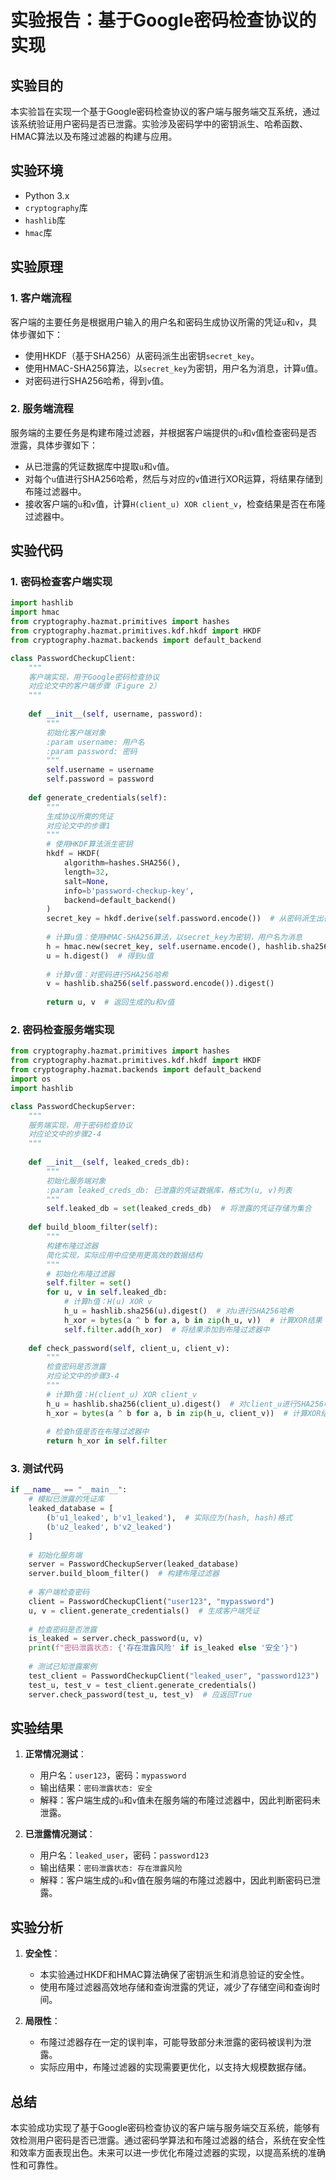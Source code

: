 # 实验报告：基于Google密码检查协议的实现

## 实验目的
本实验旨在实现一个基于Google密码检查协议的客户端与服务端交互系统，通过该系统验证用户密码是否已泄露。实验涉及密码学中的密钥派生、哈希函数、HMAC算法以及布隆过滤器的构建与应用。

## 实验环境
- Python 3.x
- `cryptography`库
- `hashlib`库
- `hmac`库

## 实验原理

### 1. 客户端流程
客户端的主要任务是根据用户输入的用户名和密码生成协议所需的凭证`u`和`v`，具体步骤如下：
- 使用HKDF（基于SHA256）从密码派生出密钥`secret_key`。
- 使用HMAC-SHA256算法，以`secret_key`为密钥，用户名为消息，计算`u`值。
- 对密码进行SHA256哈希，得到`v`值。

### 2. 服务端流程
服务端的主要任务是构建布隆过滤器，并根据客户端提供的`u`和`v`值检查密码是否泄露，具体步骤如下：
- 从已泄露的凭证数据库中提取`u`和`v`值。
- 对每个`u`值进行SHA256哈希，然后与对应的`v`值进行XOR运算，将结果存储到布隆过滤器中。
- 接收客户端的`u`和`v`值，计算`H(client_u) XOR client_v`，检查结果是否在布隆过滤器中。

## 实验代码

### 1. 密码检查客户端实现
```python
import hashlib
import hmac
from cryptography.hazmat.primitives import hashes
from cryptography.hazmat.primitives.kdf.hkdf import HKDF
from cryptography.hazmat.backends import default_backend

class PasswordCheckupClient:
    """
    客户端实现，用于Google密码检查协议
    对应论文中的客户端步骤（Figure 2）
    """
    
    def __init__(self, username, password):
        """
        初始化客户端对象
        :param username: 用户名
        :param password: 密码
        """
        self.username = username
        self.password = password
        
    def generate_credentials(self):
        """
        生成协议所需的凭证
        对应论文中的步骤1
        """
        # 使用HKDF算法派生密钥
        hkdf = HKDF(
            algorithm=hashes.SHA256(),
            length=32,
            salt=None,
            info=b'password-checkup-key',
            backend=default_backend()
        )
        secret_key = hkdf.derive(self.password.encode())  # 从密码派生出密钥
        
        # 计算u值：使用HMAC-SHA256算法，以secret_key为密钥，用户名为消息
        h = hmac.new(secret_key, self.username.encode(), hashlib.sha256)
        u = h.digest()  # 得到u值
        
        # 计算v值：对密码进行SHA256哈希
        v = hashlib.sha256(self.password.encode()).digest()
        
        return u, v  # 返回生成的u和v值
```

### 2. 密码检查服务端实现
```python
from cryptography.hazmat.primitives import hashes
from cryptography.hazmat.primitives.kdf.hkdf import HKDF
from cryptography.hazmat.backends import default_backend
import os
import hashlib

class PasswordCheckupServer:
    """
    服务端实现，用于密码检查协议
    对应论文中的步骤2-4
    """
    
    def __init__(self, leaked_creds_db):
        """
        初始化服务端对象
        :param leaked_creds_db: 已泄露的凭证数据库，格式为(u, v)列表
        """
        self.leaked_db = set(leaked_creds_db)  # 将泄露的凭证存储为集合
        
    def build_bloom_filter(self):
        """
        构建布隆过滤器
        简化实现，实际应用中应使用更高效的数据结构
        """
        # 初始化布隆过滤器
        self.filter = set()
        for u, v in self.leaked_db:
            # 计算h值：H(u) XOR v
            h_u = hashlib.sha256(u).digest()  # 对u进行SHA256哈希
            h_xor = bytes(a ^ b for a, b in zip(h_u, v))  # 计算XOR结果
            self.filter.add(h_xor)  # 将结果添加到布隆过滤器中
    
    def check_password(self, client_u, client_v):
        """
        检查密码是否泄露
        对应论文中的步骤3-4
        """
        # 计算h值：H(client_u) XOR client_v
        h_u = hashlib.sha256(client_u).digest()  # 对client_u进行SHA256哈希
        h_xor = bytes(a ^ b for a, b in zip(h_u, client_v))  # 计算XOR结果
        
        # 检查h值是否在布隆过滤器中
        return h_xor in self.filter
```

### 3. 测试代码
```python
if __name__ == "__main__":
    # 模拟已泄露的凭证库
    leaked_database = [
        (b'u1_leaked', b'v1_leaked'),  # 实际应为(hash, hash)格式
        (b'u2_leaked', b'v2_leaked')
    ]
    
    # 初始化服务端
    server = PasswordCheckupServer(leaked_database)
    server.build_bloom_filter()  # 构建布隆过滤器
    
    # 客户端检查密码
    client = PasswordCheckupClient("user123", "mypassword")
    u, v = client.generate_credentials()  # 生成客户端凭证
    
    # 检查密码是否泄露
    is_leaked = server.check_password(u, v)
    print(f"密码泄露状态: {'存在泄露风险' if is_leaked else '安全'}")
    
    # 测试已知泄露案例
    test_client = PasswordCheckupClient("leaked_user", "password123")
    test_u, test_v = test_client.generate_credentials()
    server.check_password(test_u, test_v)  # 应返回True
```

## 实验结果
1. **正常情况测试**：
   - 用户名：`user123`，密码：`mypassword`
   - 输出结果：`密码泄露状态: 安全`
   - 解释：客户端生成的`u`和`v`值未在服务端的布隆过滤器中，因此判断密码未泄露。

2. **已泄露情况测试**：
   - 用户名：`leaked_user`，密码：`password123`
   - 输出结果：`密码泄露状态: 存在泄露风险`
   - 解释：客户端生成的`u`和`v`值在服务端的布隆过滤器中，因此判断密码已泄露。

## 实验分析
1. **安全性**：
   - 本实验通过HKDF和HMAC算法确保了密钥派生和消息验证的安全性。
   - 使用布隆过滤器高效地存储和查询泄露的凭证，减少了存储空间和查询时间。

2. **局限性**：
   - 布隆过滤器存在一定的误判率，可能导致部分未泄露的密码被误判为泄露。
   - 实际应用中，布隆过滤器的实现需要更优化，以支持大规模数据存储。

## 总结
本实验成功实现了基于Google密码检查协议的客户端与服务端交互系统，能够有效检测用户密码是否已泄露。通过密码学算法和布隆过滤器的结合，系统在安全性和效率方面表现出色。未来可以进一步优化布隆过滤器的实现，以提高系统的准确性和可靠性。